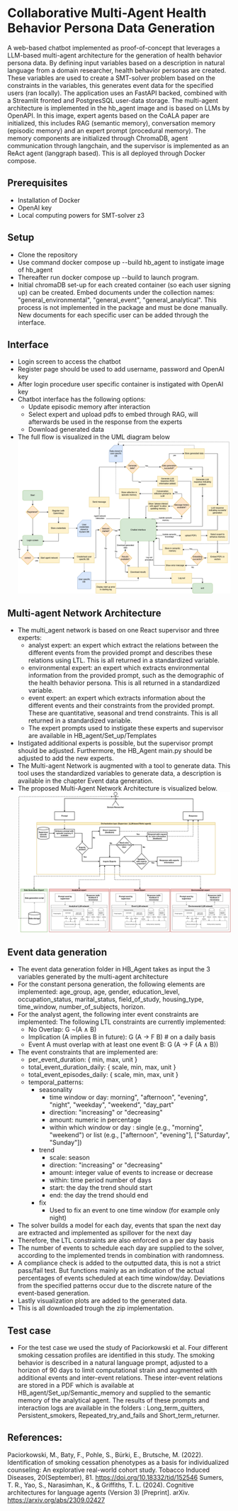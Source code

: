  # Collaborative Multi-Agent Health Behavior Persona Data Generation
A web-based chatbot implemented as proof-of-concept that leverages a LLM-based multi-agent architecture for the generation of health behavior persona data. By defining input variables based on a description in natural language from a domain researcher, health behavior personas are created. These variables are used to create a SMT-solver problem based on the constraints in the variables, this generates event data for the specified users (ran locally). The application uses an FastAPI backed, combined with a Streamlit fronted and PostgresSQL user-data storage. The multi-agent architecture is implemented in the hb_agent image and is based on LLMs by OpenAPI. In this image, expert agents based on the CoALA paper are initialized, this includes RAG (semantic memory), conversation memory (episodic memory) and an expert prompt (procedural memory). The memory components are initialized through ChromaDB, agent communication through langchain, and the supervisor is implemented as an ReAct agent (langgraph based). This is all deployed through Docker compose.

## Prerequisites
- Installation of Docker
- OpenAI key
- Local computing powers for SMT-solver z3

## Setup
- Clone the repository
- Use command docker compose up --build hb_agent to instigate image of hb_agent 
- Thereafter run docker compose up --build to launch program. 
- Initial chromaDB set-up for each created container (so each user signing up) can be created. Embed documents under the collection names: "general_environmental", "general_event", "general_analytical". This process is not implemented in the package and must be done manually. New documents for each specific user can be added through the interface.

## Interface
- Login screen to access the chatbot
- Register page should be used to add username, password and OpenAI key
- After login procedure user specific container is instigated with OpenAI key
- Chatbot interface has the following options:
    -  Update episodic memory after interaction
    -  Select expert and upload pdfs to embed through RAG, will afterwards be used in the response from the experts
    -  Download generated data
- The full flow is visualized in the UML diagram below
![User flow system](Images/User_flow_system.png)

## Multi-agent Network Architecture
- The multi_agent network is based on one React supervisor and three experts:
    - analyst expert: an expert which extract the relations between the different events from the provided prompt and describes these relations using LTL. This is all returned in a standardized variable.
    - environmental expert: an expert which extracts environmental information from the provided prompt, such as the demographic of the health behavior persona. This is all returned in a standardized variable.
    - event expert: an expert which extracts information about the different events and their constraints from the provided prompt. These are quantitative, seasonal and trend constraints. This is all returned in a standardized variable.
    - The expert prompts used to instigate these experts and supervisor are available in HB_agent/Set_up/Templates
- Instigated additional experts is possible, but the supervisor prompt should be adjusted. Furthermore, the HB_Agent main.py should be adjusted to add the new experts.
- The Multi-agent Network is augmented with a tool to generate data. This tool uses the standardized variables to generate data, a description is available in the chapter Event data generation. 
- The proposed Multi-Agent Network Architecture is visualized below.
![Multi-Agent Network Architecture](Images/Architecture_multi_agent_network.png)

## Event data generation
- The event data generation folder in HB_Agent takes as input the 3 variables generated by the multi-agent architecture
- For the constant persona generation, the following elements are implemented: age_group, age, gender, education_level, occupation_status, marital_status, field_of_study, housing_type, time_window, number_of_subjects, horizon.
- For the analyst agent, the following inter event constraints are implemented: The following LTL constraints are currently implemented:
    - No Overlap: G ¬(A ∧ B) 
    - Implication (A implies B in future): G (A → F B) # on a daily basis
    - Event A must overlap with at least one event B: G (A → F (A ∧ B))
- The event constraints that are implemented are: 
    - per_event_duration: { min, max, unit }
    - total_event_duration_daily: { scale, min, max, unit }
    - total_event_episodes_daily: { scale, min, max, unit }
    - temporal_patterns:
        - seasonality
            - time window or day: morning", "afternoon", "evening", "night", "weekday", "weekend", "day_part"
            - direction: "increasing" or "decreasing"
            - amount: numeric in percentage
            - within which window or day : single (e.g., "morning", "weekend") or list (e.g., ["afternoon", "evening"], ["Saturday", "Sunday"])
        - trend
            - scale: season
            - direction: "increasing" or "decreasing"
            - amount: integer value of events to increase or decrease
            - within: time period number of days
            - start: the day the trend should start
            - end: the day the trend should end
        - fix
            - Used to fix an event to one time window (for example only night)
- The solver builds a model for each day, events that span the next day are extracted and implemented as spillover for the next day
- Therefore, the LTL constraints are also enforced on a per day basis
- The number of events to schedule each day are supplied to the solver, according to the implemented trends in combination with randomness. 
- A compliance check is added to the outputted data, this is not a strict pass/fail test. But functions mainly as an indication of the actual percentages of events scheduled at each time window/day. Deviations from the specified patterns occur due to the discrete nature of the event-based generation. 
- Lastly visualization plots are added to the generated data.
- This is all downloaded trough the zip implementation. 

## Test case
- For the test case we used the study of Paciorkowski et al. Four different smoking cessation profiles are identified in this study. The smoking behavior is described in a natural language prompt, adjusted to a horizon of 90 days to limit computational strain and augmented with additional events and inter-event relations. These inter-event relations are stored in a PDF which is available at HB_agent/Set_up/Semantic_memory and supplied to the semantic memory of the analytical agent. The results of these prompts and interaction logs are available in the folders : Long_term_quitters, Persistent_smokers, Repeated_try_and_fails and Short_term_returner. 

## References:
Paciorkowski, M., Baty, F., Pohle, S., Bürki, E., Brutsche, M. (2022). Identification of smoking cessation phenotypes as a basis for individualized counseling: An explorative real-world cohort study. Tobacco Induced Diseases, 20(September), 81. https://doi.org/10.18332/tid/152546
Sumers, T. R., Yao, S., Narasimhan, K., & Griffiths, T. L. (2024). Cognitive architectures for language agents (Version 3) [Preprint]. arXiv. https://arxiv.org/abs/2309.02427

